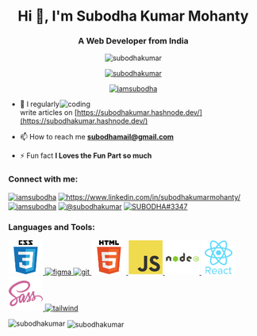<h1 align="center">Hi 👋, I'm Subodha Kumar Mohanty</h1>
<h3 align="center">A Web Developer from India</h3>

<p align="center"> <img src="https://komarev.com/ghpvc/?username=subodhakumar&label=Profile%20views&color=0e75b6&style=flat" alt="subodhakumar" /> </p>

<p align="center"> <a href="https://github.com/ryo-ma/github-profile-trophy"><img src="https://github-profile-trophy.vercel.app/?username=subodhakumar" alt="subodhakumar" /></a> </p>

<p align="center"> <a href="https://twitter.com/iamsubodha" target="blank"><img src="https://img.shields.io/twitter/follow/iamsubodha?logo=twitter&style=for-the-badge" alt="iamsubodha" /></a> </p>

<img align="right" alt="coding" width="400" src="https://user-images.githubusercontent.com/55389276/140866485-8fb1c876-9a8f-4d6a-98dc-08c4981eaf70.gif">

- 📝 I regularly write articles on [https://subodhakumar.hashnode.dev/](https://subodhakumar.hashnode.dev/)

- 📫 How to reach me **subodhamail@gmail.com**

- ⚡ Fun fact **I Loves the Fun Part so much**

<h3 align="left">Connect with me:</h3>
<p align="left">
<a href="https://twitter.com/iamsubodha" target="blank"><img align="center" src="https://raw.githubusercontent.com/rahuldkjain/github-profile-readme-generator/master/src/images/icons/Social/twitter.svg" alt="iamsubodha" height="60" width="60" /></a>
<a href="https://linkedin.com/in/https://www.linkedin.com/in/subodhakumarmohanty/" target="blank"><img align="center" src="https://raw.githubusercontent.com/rahuldkjain/github-profile-readme-generator/master/src/images/icons/Social/linked-in-alt.svg" alt="https://www.linkedin.com/in/subodhakumarmohanty/" height="60" width="60" /></a>
<a href="https://instagram.com/iamsubodha" target="blank"><img align="center" src="https://raw.githubusercontent.com/rahuldkjain/github-profile-readme-generator/master/src/images/icons/Social/instagram.svg" alt="iamsubodha" height="60" width="60" /></a>
<a href="https://hashnode.com/@subodhakumar" target="blank"><img align="center" src="https://raw.githubusercontent.com/rahuldkjain/github-profile-readme-generator/master/src/images/icons/Social/hashnode.svg" alt="@subodhakumar" height="60" width="60" /></a>
<a href="https://discord.gg/SUBODHA#3347" target="blank"><img align="center" src="https://raw.githubusercontent.com/rahuldkjain/github-profile-readme-generator/master/src/images/icons/Social/discord.svg" alt="SUBODHA#3347" height="60" width="60" /></a>
</p>

<h3 align="left">Languages and Tools:</h3>
<p align="left"> <a href="https://www.w3schools.com/css/" target="_blank" rel="noreferrer"> <img src="https://raw.githubusercontent.com/devicons/devicon/master/icons/css3/css3-original-wordmark.svg" alt="css3" width="70" height="70"/> </a> <a href="https://www.figma.com/" target="_blank" rel="noreferrer"> <img src="https://www.vectorlogo.zone/logos/figma/figma-icon.svg" alt="figma" width="70" height="70"/> </a> <a href="https://git-scm.com/" target="_blank" rel="noreferrer"> <img src="https://www.vectorlogo.zone/logos/git-scm/git-scm-icon.svg" alt="git" width="70" height="70"/> </a> <a href="https://www.w3.org/html/" target="_blank" rel="noreferrer"> <img src="https://raw.githubusercontent.com/devicons/devicon/master/icons/html5/html5-original-wordmark.svg" alt="html5" width="70" height="70"/> </a> <a href="https://developer.mozilla.org/en-US/docs/Web/JavaScript" target="_blank" rel="noreferrer"> <img src="https://raw.githubusercontent.com/devicons/devicon/master/icons/javascript/javascript-original.svg" alt="javascript" width="70" height="70"/> </a> <a href="https://nodejs.org" target="_blank" rel="noreferrer"> <img src="https://raw.githubusercontent.com/devicons/devicon/master/icons/nodejs/nodejs-original-wordmark.svg" alt="nodejs" width="70" height="70"/> </a> <a href="https://reactjs.org/" target="_blank" rel="noreferrer"> <img src="https://raw.githubusercontent.com/devicons/devicon/master/icons/react/react-original-wordmark.svg" alt="react" width="70" height="70"/> </a> <a href="https://sass-lang.com" target="_blank" rel="noreferrer"> <img src="https://raw.githubusercontent.com/devicons/devicon/master/icons/sass/sass-original.svg" alt="sass" width="70" height="70"/> </a> <a href="https://tailwindcss.com/" target="_blank" rel="noreferrer"> <img src="https://www.vectorlogo.zone/logos/tailwindcss/tailwindcss-icon.svg" alt="tailwind" width="70" height="70"/> </a> </p>

<p><img align="left" src="https://github-readme-stats.vercel.app/api/top-langs?username=subodhakumar&show_icons=true&locale=en&layout=compact" alt="subodhakumar" /></p>

<p>&nbsp;<img align="center" src="https://github-readme-stats.vercel.app/api?username=subodhakumar&show_icons=true&locale=en" alt="subodhakumar" /></p>


